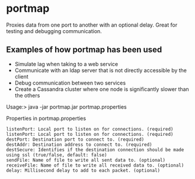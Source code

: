# portmap
Proxies data from one port to another with an optional delay.  Great for testing
and debugging communication.

## Examples of how portmap has been used
  *  Simulate lag when taking to a web service
  *  Communicate with an ldap server that is not directly accessible by the client
  *  Debug communication between two services
  *  Create a Cassandra cluster where one node is significantly slower than the others


Usage:> java -jar portmap.jar portmap.properties

Properties in portmap.properties

``` 
listenPort: Local port to listen on for connections. (required)
listenPort: Local port to listen on for connections. (required)
destPort: Destination port to connect to. (required)
destAddr: Destination address to connect to. (required)
destSecure: Identifies if the destination connection should be made using ssl (true/false, default: false)
sendFile: Name of file to write all sent data to. (optional)
receiveFile: Name of file to write all received data to. (optional)
delay: Millisecond delay to add to each packet. (optional)
```